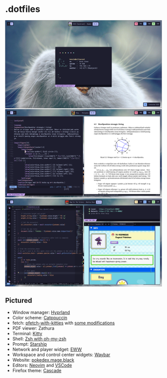 # .dotfiles

<div align="center">
  <img src="https://github.com/GuardKenzie/kastali/blob/master/assets/fetch.png?raw=true"></img>
  <img src="https://github.com/GuardKenzie/kastali/blob/master/assets/tex.png?raw=true"></img>
  <img src="https://github.com/GuardKenzie/kastali/blob/master/assets/pokemon.png?raw=true"></img>
</div>

## Pictured
- Window manager: [Hyprland](https://hyprland.org/)
- Color scheme: [Catppuccin](https://github.com/catppuccin/catppuccin)
- fetch: [pfetch-with-kitties](https://github.com/andreasgrafen/pfetch-with-kitties) with [some modifications](https://github.com/GuardKenzie/pfetch-with-kitties)
- PDF viewer: Zathura
- Terminal: [Kitty](https://sw.kovidgoyal.net/kitty/)
- Shell: [Zsh with oh-my-zsh](https://ohmyz.sh/)
- Prompt: [Starship](https://starship.rs/)
- Network and player widget: [EWW](https://github.com/elkowar/eww)
- Workspace and control center widgets: [Waybar](https://github.com/Alexays/Waybar)
- Website: [pokedex.mage.black](https://pokedex.mage.black)
- Editors: [Neovim](https://neovim.io/) and [VSCode](https://code.visualstudio.com/)
- Firefox theme: [Cascade](https://github.com/andreasgrafen/cascade)
